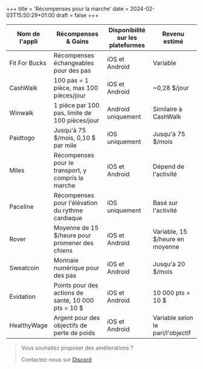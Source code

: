 +++
title = 'Récompenses pour la marche'
date = 2024-02-03T15:50:29+01:00
draft = false
+++

 | Nom de l'appli | Récompenses & Gains                        | Disponibilité sur les plateformes | Revenu estimé        |
 |----------------|--------------------------------------------|-----------------------------------|----------------------|
 | Fit For Bucks  | Récompenses échangeables pour des pas      | iOS et Android                     | Variable             |
 | CashWalk       | 100 pas = 1 pièce, max 100 pièces/jour     | iOS et Android                     | ~0,28 $/jour         |
 | Winwalk        | 1 pièce par 100 pas, limite de 100 pièces/jour | Android uniquement               | Similaire à CashWalk |
 | Paidtogo       | Jusqu'à 75 $/mois, 0,10 $ par mile         | iOS uniquement                     | Jusqu'à 75 $/mois    |
 | Miles          | Récompenses pour le transport, y compris la marche | iOS et Android                  | Dépend de l'activité |
 | Paceline       | Récompenses pour l'élévation du rythme cardiaque | iOS uniquement                   | Basé sur l'activité  |
 | Rover          | Moyenne de 15 $/heure pour promener des chiens | iOS et Android                    | Variable, 15 $/heure en moyenne |
 | Sweatcoin      | Monnaie numérique pour des pas             | iOS et Android                     | Jusqu'à 20 $/mois    |
 | Evidation      | Points pour des actions de santé, 10 000 pts = 10 $ | iOS et Android                  | 10 000 pts = 10 $   |
 | HealthyWage    | Argent pour des objectifs de perte de poids | iOS et Android                     | Variable selon le pari/l'objectif |

 > Vous souhaitez proposer des améliorations ?
 >
 > Contactez-nous sur [Discord](https://discord.gg/pm96w5n3eC)
